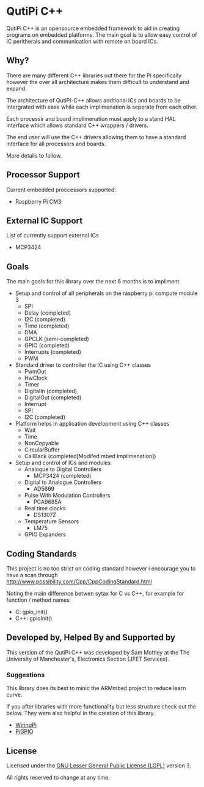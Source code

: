 # QutiPi C++

QutiPi C++ is an opensource embedded framework to aid in creating programs on embedded platforms.
The main goal is to allow easy control of IC peritherals and communication with remote on board ICs.

## Why?

There are many different C++ libraries out there for the Pi specifically however the over all architecture makes them difficult to understand and expand.

The architecture of QutiPi-C++ allows addtional ICs and boards to be intergrated with ease while each implimenation is seperate from each other.

Each processir and board implimenation must apply to a stand HAL interface which allows standard C++ wrappers / drivers.

The end user will use the C++ drivers allowing them to have a standard interface for all processors and boards.

More details to follow.

## Processor Support

Current embedded proccessors supported:

  * Raspberry Pi CM3


## External IC Support

List of currently support external ICs

  * MCP3424

## Goals

The main goals for this library over the next 6 months is to impliment

  * Setup and control of all peripherals on the raspberry pi compute module 3
    * SPI
    * Delay (completed)
    * I2C (completed)
    * Time (completed)
    * DMA
    * GPCLK (semi-completed)
    * GPIO (completed)
    * Interrupts (completed)
    * PWM
  * Standard driver to controller the IC using C++ classes
    * PwmOut
    * HwClock
    * Timer
    * DigitalIn (completed)
    * DigitalOut (completed)
    * Interrupt
    * SPI
    * I2C (completed)
  * Platform helps in application development using C++ classes
    * Wait
    * Time
    * NonCopyable
    * CircularBuffer
    * CallBack (completed[Modifed mbed Implimenation])
  * Setup and control of ICs and modules
    * Analogue to Digital Controllers
      * MCP3424 (completed)
    * Digital to Analogue Controllers
      * AD5669
    * Pulse With Modulation Controllers
      * PCA9685A
    * Real time clocks
      * DS1307Z
    * Temperature Sensors
      * LM75
    * GPIO Expanders

## Coding Standards

This project is no too strict on coding standard however i encourage you to have a scan through http://www.possibility.com/Cpp/CppCodingStandard.html

Noting the main difference betwen sytax for C vs C++, for example for function / method names

  * C: gpio_init()
  * C++: gpioInit()

## Developed by, Helped By and Supported by

This version of the QutiPi C++ was developed by Sam Mottley at the The University of Manchester's, Electronics Section (JFET Services).

### Suggestions

This library does its best to minic the ARMmbed project to reduce learn curve.

If you after libraries with more functionality but less structure check out the below. They were also helpful in the creation of this library.
  * [WiringPi](http://wiringpi.com/)
  * [PiGPIO](http://abyz.me.uk/rpi/pigpio/)


## License

Licensed under the [GNU Lesser General Public License (LGPL)](http://doc.qt.io/qt-5/lgpl.html) version 3.

All rights reserved to change at any time.
